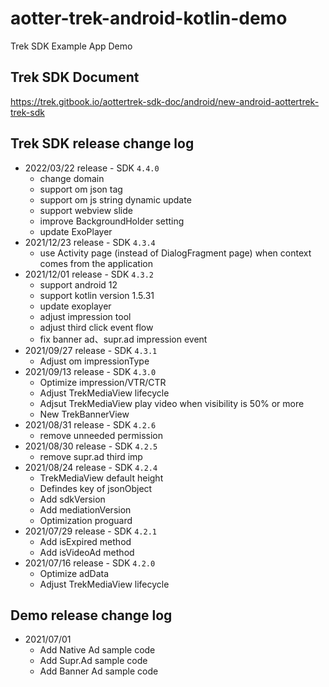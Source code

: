 # aotter-trek-android-kotlin-demo
Trek SDK Example App Demo

## Trek SDK Document
https://trek.gitbook.io/aottertrek-sdk-doc/android/new-android-aottertrek-trek-sdk

## Trek SDK release change log
- 2022/03/22 release - SDK `4.4.0`
     - change domain
     - support om json tag
     - support om js string dynamic update
     - support webview slide
     - improve BackgroundHolder setting
     - update ExoPlayer
- 2021/12/23 release - SDK `4.3.4`
     - use Activity page (instead of DialogFragment page) when context comes from the application
- 2021/12/01 release - SDK `4.3.2`
     - support android 12
     - support kotlin version 1.5.31
     - update exoplayer
     - adjust impression tool
     - adjust third click event flow
     - fix banner ad、supr.ad impression event
- 2021/09/27 release - SDK `4.3.1`
     - Adjust om impressionType
- 2021/09/13 release - SDK `4.3.0`
     - Optimize impression/VTR/CTR
     - Adjust TrekMediaView lifecycle
     - Adjsut TrekMediaView play video when visibility is 50% or more
     - New TrekBannerView
- 2021/08/31 release - SDK `4.2.6`
     - remove unneeded permission 
- 2021/08/30 release - SDK `4.2.5`
     - remove supr.ad third imp
- 2021/08/24 release - SDK `4.2.4`
     - TrekMediaView default height
     - Defindes key of jsonObject
     - Add sdkVersion
     - Add mediationVersion
     - Optimization proguard
- 2021/07/29 release - SDK `4.2.1`
    - Add isExpired method
    - Add isVideoAd method
- 2021/07/16 release - SDK `4.2.0`
    - Optimize adData
    - Adjust TrekMediaView lifecycle
## Demo release change log
- 2021/07/01 
    - Add Native Ad sample code 
    - Add Supr.Ad sample code
    - Add Banner Ad sample code


